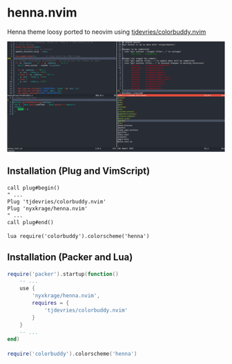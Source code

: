 # henna.nvim
Henna theme loosy ported to neovim using [tjdevries/colorbuddy.nvim](https://github.com/tjdevries/colorbuddy.nvim)

![screenshot of neovim with theme applied](./media/henna.nvim.png)

## Installation (Plug and VimScript)

```vim
call plug#begin()
" ...
Plug 'tjdevries/colorbuddy.nvim'
Plug 'nyxkrage/henna.nvim'
" ...
call plug#end()

lua require('colorbuddy').colorscheme('henna')
```

## Installation (Packer and Lua)

```lua
require('packer').startup(function()
	-- ...
	use {
		'nyxkrage/henna.nvim',
		requires = {
			'tjdevries/colorbuddy.nvim'
		}
	}
	-- ...
end)

require('colorbuddy').colorscheme('henna')
```
